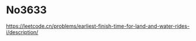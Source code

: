 # No3633

<https://leetcode.cn/problems/earliest-finish-time-for-land-and-water-rides-i/description/>
